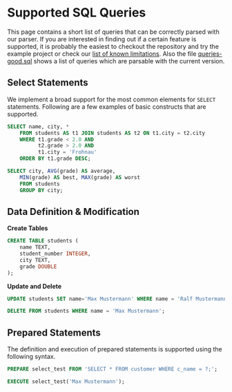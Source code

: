 Supported SQL Queries
=====================

This page contains a short list of queries that can be correctly parsed with our parser. If you are interested in finding out if a certain feature is supported, it is probably the easiest to checkout the repository and try the example project or check our [list of known limitations](known-limitations.md). Also the file [queries-good.sql](../test/queries/queries-good.sql) shows a list of queries which are parsable with the current version.


## Select Statements

We implement a broad support for the most common elements for `SELECT` statements. Following are a few examples of basic constructs that are supported.

```sql
SELECT name, city, *
    FROM students AS t1 JOIN students AS t2 ON t1.city = t2.city
    WHERE t1.grade < 2.0 AND
          t2.grade > 2.0 AND
          t1.city = 'Frohnau'
    ORDER BY t1.grade DESC;

SELECT city, AVG(grade) AS average,
    MIN(grade) AS best, MAX(grade) AS worst
    FROM students
    GROUP BY city;
```

## Data Definition & Modification

**Create Tables**
```sql
CREATE TABLE students (
    name TEXT,
    student_number INTEGER,
    city TEXT,
    grade DOUBLE
);
```

**Update and Delete**
```sql
UPDATE students SET name='Max Mustermann' WHERE name = 'Ralf Mustermann';

DELETE FROM students WHERE name = 'Max Mustermann';
```


## Prepared Statements

The definition and execution of prepared statements is supported using the following syntax.

```sql
PREPARE select_test FROM 'SELECT * FROM customer WHERE c_name = ?;';

EXECUTE select_test('Max Mustermann');
```
